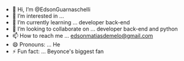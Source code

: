 - 👋 Hi, I’m @EdsonGuarnaschelli
- 👀 I’m interested in ...
- 🌱 I’m currently learning ... developer back-end
- 💞️ I’m looking to collaborate on ... developer back-end and python
- 📫 How to reach me ... edsonmatiasdemelo@gmail.com
- 😄 Pronouns: ... He
- ⚡ Fun fact: ... Beyonce's biggest fan

<!---
EdsonGuarnaschelli/EdsonGuarnaschelli is a ✨ special ✨ repository because its `README.md` (this file) appears on your GitHub profile.
You can click the Preview link to take a look at your changes.
--->
